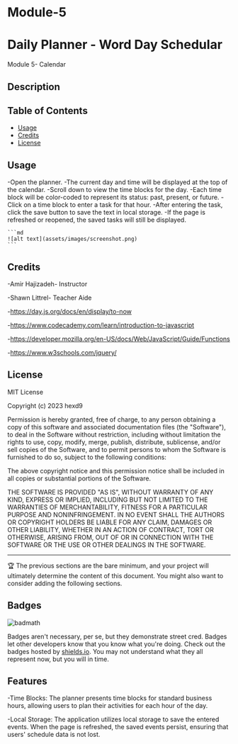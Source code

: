 # Module-5

# Daily Planner - Word Day Schedular
Module 5- Calendar

## Description



## Table of Contents 

- [Usage](#usage)
- [Credits](#credits)
- [License](#license)


## Usage

-Open the planner.
-The current day and time will be displayed at the top of the calendar.
-Scroll down to view the time blocks for the day.
-Each time block will be color-coded to represent its status: past, present, or future.
-Click on a time block to enter a task for that hour.
-After entering the task, click the save button to save the text in local storage.
-If the page is refreshed or reopened, the saved tasks will still be displayed.

    ```md
    ![alt text](assets/images/screenshot.png)
    ```

## Credits

-Amir Hajizadeh- Instructor

-Shawn Littrel- Teacher Aide

-https://day.js.org/docs/en/display/to-now

-https://www.codecademy.com/learn/introduction-to-javascript

-https://developer.mozilla.org/en-US/docs/Web/JavaScript/Guide/Functions

-https://www.w3schools.com/jquery/


## License

MIT License

Copyright (c) 2023 hexd9

Permission is hereby granted, free of charge, to any person obtaining a copy of this software and associated documentation files (the "Software"), to deal in the Software without restriction, including without limitation the rights to use, copy, modify, merge, publish, distribute, sublicense, and/or sell copies of the Software, and to permit persons to whom the Software is furnished to do so, subject to the following conditions:

The above copyright notice and this permission notice shall be included in all copies or substantial portions of the Software.

THE SOFTWARE IS PROVIDED "AS IS", WITHOUT WARRANTY OF ANY KIND, EXPRESS OR IMPLIED, INCLUDING BUT NOT LIMITED TO THE WARRANTIES OF MERCHANTABILITY, FITNESS FOR A PARTICULAR PURPOSE AND NONINFRINGEMENT. IN NO EVENT SHALL THE AUTHORS OR COPYRIGHT HOLDERS BE LIABLE FOR ANY CLAIM, DAMAGES OR OTHER LIABILITY, WHETHER IN AN ACTION OF CONTRACT, TORT OR OTHERWISE, ARISING FROM, OUT OF OR IN CONNECTION WITH THE SOFTWARE OR THE USE OR OTHER DEALINGS IN THE SOFTWARE.

---

🏆 The previous sections are the bare minimum, and your project will ultimately determine the content of this document. You might also want to consider adding the following sections.

## Badges

![badmath](https://img.shields.io/badge/module%205-daily%20planner-blue)

Badges aren't necessary, per se, but they demonstrate street cred. Badges let other developers know that you know what you're doing. Check out the badges hosted by [shields.io](https://shields.io/). You may not understand what they all represent now, but you will in time.

## Features

-Time Blocks: The planner presents time blocks for standard business hours, allowing users to plan their activities for each hour of the day.

-Local Storage: The application utilizes local storage to save the entered events. When the page is refreshed, the saved events persist, ensuring that users' schedule data is not lost.

